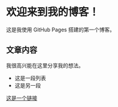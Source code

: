 # 欢迎来到我的博客！

这是我使用 GitHub Pages 搭建的第一个博客。

## 文章内容

我很高兴能在这里分享我的想法。

- 这是一段列表
- 这是另一段

[这是一个链接](https://github.com/您的GitHub用户名)
